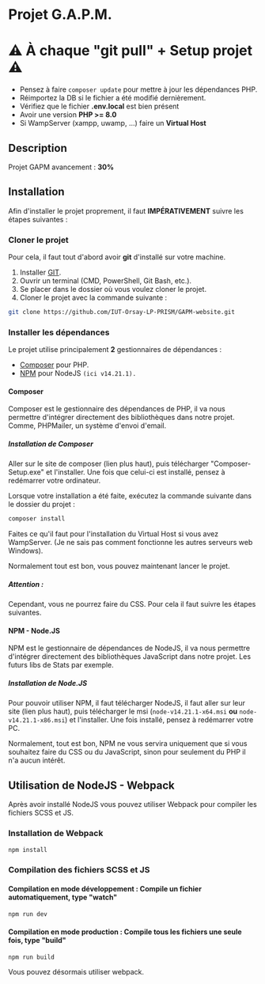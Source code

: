 # Projet G.A.P.M.

# ⚠️ À chaque "git pull" + Setup projet ⚠️
- Pensez à faire `composer update` pour mettre à jour les dépendances PHP.
- Réimportez la DB si le fichier a été modifié dernièrement.
- Vérifiez que le fichier **.env.local** est bien présent
- Avoir une version **PHP >= 8.0**
- Si WampServer (xampp, uwamp, ...) faire un **Virtual Host**

## Description
Projet GAPM avancement : **30%**


## Installation
Afin d'installer le projet proprement, il faut **IMPÉRATIVEMENT** suivre les étapes suivantes :

### Cloner le projet
Pour cela, il faut tout d'abord avoir **git** d'installé sur votre machine.
1. Installer [GIT](https://git-scm.com/download/win).
2. Ouvrir un terminal (CMD, PowerShell, Git Bash, etc.).
3. Se placer dans le dossier où vous voulez cloner le projet.
4. Cloner le projet avec la commande suivante :
```bash
git clone https://github.com/IUT-Orsay-LP-PRISM/GAPM-website.git
```

### Installer les dépendances
Le projet utilise principalement **2** gestionnaires de dépendances :
- [Composer](https://getcomposer.org/download/) pour PHP.
- [NPM](https://nodejs.org/download/release/v14.21.1/) pour NodeJS `(ici v14.21.1).`

#### Composer
Composer est le gestionnaire des dépendances de PHP, il va nous permettre d'intégrer directement des bibliothèques dans notre projet. Comme, PHPMailer, un système d'envoi d'email. 

##### Installation de Composer
Aller sur le site de composer (lien plus haut), puis télécharger "Composer-Setup.exe" et l'installer.
Une fois que celui-ci est installé, pensez à redémarrer votre ordinateur.

Lorsque votre installation a été faite, exécutez la commande suivante dans le dossier du projet :
```bash
composer install
```

Faites ce qu'il faut pour l'installation du Virtual Host si vous avez WampServer. (Je ne sais pas comment fonctionne les autres serveurs web Windows).

Normalement tout est bon, vous pouvez maintenant lancer le projet. 

##### Attention : 
Cependant, vous ne pourrez faire du CSS. Pour cela il faut suivre les étapes suivantes.

#### NPM - Node.JS
NPM est le gestionnaire de dépendances de NodeJS, il va nous permettre d'intégrer directement des bibliothèques JavaScript dans notre projet. Les futurs libs de Stats par exemple.

##### Installation de Node.JS
Pour pouvoir utiliser NPM, il faut télécharger NodeJS, il faut aller sur leur site (lien plus haut), puis télécharger le msi (`node-v14.21.1-x64.msi` **ou** `node-v14.21.1-x86.msi`) et l'installer.
Une fois installé, pensez à redémarrer votre PC.

Normalement, tout est bon, NPM ne vous servira uniquement que si vous souhaitez faire du CSS ou du JavaScript, sinon pour seulement du PHP il n'a aucun intérêt.


## Utilisation de NodeJS - Webpack

Après avoir installé NodeJS vous pouvez utiliser Webpack pour compiler les fichiers SCSS et JS.
### Installation de Webpack
```bash
npm install
```

### Compilation des fichiers SCSS et JS
#### Compilation en mode développement : Compile un fichier automatiquement, type "watch"
```bash
npm run dev 
```
#### Compilation en mode production : Compile tous les fichiers une seule fois, type "build"
```bash
npm run build
```

Vous pouvez désormais utiliser webpack.